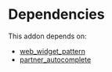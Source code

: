 # Dependencies

This addon depends on:

- [web_widget_pattern](https://github.com/bringout/oca-technical)
- [partner_autocomplete](https://github.com/bringout/oca-ocb-core/tree/0e11bee18c8c7dd39664f7b81670e02dd0705e48/odoo-bringout-oca-ocb-partner_autocomplete)
